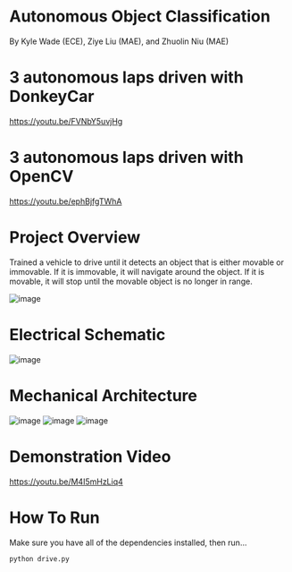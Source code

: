 # Autonomous Object Classification

By Kyle Wade (ECE), Ziye Liu (MAE), and Zhuolin Niu (MAE)

# 3 autonomous laps driven with DonkeyCar

https://youtu.be/FVNbY5uvjHg

# 3 autonomous laps driven with OpenCV

https://youtu.be/ephBjfgTWhA

# Project Overview 

Trained a vehicle to drive until it detects an object that is either movable or immovable. If it is immovable, it will navigate around the object. If it is movable, it will stop until the movable object is no longer in range.

![image](https://user-images.githubusercontent.com/59634395/207244675-022f54e1-1556-47b2-bb5b-98217dabb3b0.png)

# Electrical Schematic

![image](https://user-images.githubusercontent.com/59634395/207242946-bb10e014-676c-411b-b30b-95ce3fc1ac43.png)

# Mechanical Architecture

![image](https://user-images.githubusercontent.com/59634395/207244818-06fce14b-50aa-4358-9635-0933b3fe7b17.png)
![image](https://user-images.githubusercontent.com/59634395/207244869-3c7f0ef0-7008-4579-9187-efbad4ac7f68.png)
![image](https://user-images.githubusercontent.com/59634395/207244952-d64b235d-5281-41d7-9483-23dca541e885.png)

# Demonstration Video

https://youtu.be/M4I5mHzLiq4

# How To Run

Make sure you have all of the dependencies installed, then run...

`python drive.py`
